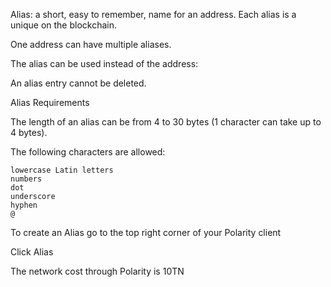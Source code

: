 Alias: a short, easy to remember, name for an address. Each alias is a unique on the blockchain.

One address can have multiple aliases.

The alias can be used instead of the address:

An alias entry cannot be deleted.


Alias Requirements

The length of an alias can be from 4 to 30 bytes (1 character can take up to 4 bytes).

The following characters are allowed:

    lowercase Latin letters
    numbers
    dot
    underscore
    hyphen
    @
    

    
To create an Alias go to the top right corner of your Polarity client 

Click Alias

The network cost through Polarity is 10TN
